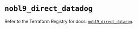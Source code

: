 # `nobl9_direct_datadog`

Refer to the Terraform Registry for docs: [`nobl9_direct_datadog`](https://registry.terraform.io/providers/nobl9/nobl9/0.22.0/docs/resources/direct_datadog).
